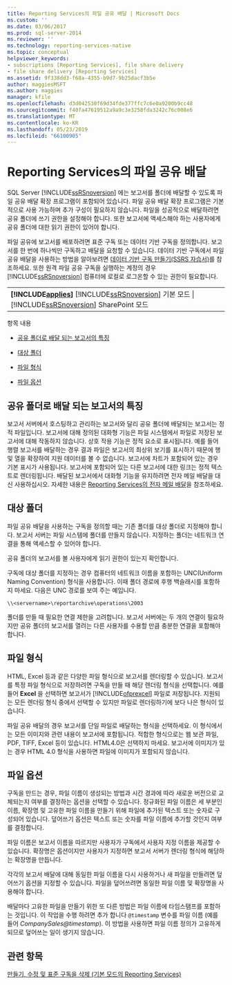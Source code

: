 ```yaml
---
title: Reporting Services의 파일 공유 배달 | Microsoft Docs
ms.custom: ''
ms.date: 03/06/2017
ms.prod: sql-server-2014
ms.reviewer: ''
ms.technology: reporting-services-native
ms.topic: conceptual
helpviewer_keywords:
- subscriptions [Reporting Services], file share delivery
- file share delivery [Reporting Services]
ms.assetid: 9f338dd3-f68a-4355-b9d7-9b25dacf3b5e
author: maggiesMSFT
ms.author: maggies
manager: kfile
ms.openlocfilehash: d3d042530f69d34fde377ffc7c6e0a9200b9cc48
ms.sourcegitcommit: f40fa47619512a9a9c3e3258fda3242c76c008e6
ms.translationtype: MT
ms.contentlocale: ko-KR
ms.lasthandoff: 05/23/2019
ms.locfileid: "66100905"
---
```

# <a name="file-share-delivery-in-reporting-services"></a>Reporting Services의 파일 공유 배달
  SQL Server [!INCLUDE[ssRSnoversion](../../includes/ssrsnoversion-md.md)] 에는 보고서를 폴더에 배달할 수 있도록 파일 공유 배달 확장 프로그램이 포함되어 있습니다. 파일 공유 배달 확장 프로그램은 기본적으로 사용 가능하며 추가 구성이 필요하지 않습니다. 파일을 성공적으로 배달하려면 공유 폴더에 쓰기 권한을 설정해야 합니다. 또한 보고서에 액세스해야 하는 사용자에게 공유 폴더에 대한 읽기 권한이 있어야 합니다.  
  
 파일 공유에 보고서를 배포하려면 표준 구독 또는 데이터 기반 구독을 정의합니다. 보고서를 한 번에 하나씩만 구독하고 배달을 요청할 수 있습니다. 데이터 기반 구독에서 파일 공유 배달을 사용하는 방법을 알아보려면 [데이터 기반 구독 만들기&#40;SSRS 자습서&#41;](../create-a-data-driven-subscription-ssrs-tutorial.md)를 참조하세요. 또한 원격 파일 공유 구독을 실행하는 계정의 경우 [!INCLUDE[ssRSnoversion](../../includes/ssrsnoversion-md.md)] 컴퓨터에 로컬로 로그온할 수 있는 권한이 필요합니다.  
  
||  
|-|  
|**[!INCLUDE[applies](../../includes/applies-md.md)]**  [!INCLUDE[ssRSnoversion](../../includes/ssrsnoversion-md.md)] 기본 모드 &#124; [!INCLUDE[ssRSnoversion](../../includes/ssrsnoversion-md.md)] SharePoint 모드|  
  
 항목 내용  
  
-   [공유 폴더로 배달 되는 보고서의 특징](#bkmk_Characteristics)  
  
-   [대상 폴더](#bkmk_target_folders)  
  
-   [파일 형식](#bkmk_file_formats)  
  
-   [파일 옵션](#bkmk_file_options)  
  
##  <a name="bkmk_Characteristics"></a> 공유 폴더로 배달 되는 보고서의 특징  
 보고서 서버에서 호스팅하고 관리하는 보고서와 달리 공유 폴더에 배달되는 보고서는 정적 파일입니다. 보고서에 대해 정의된 대화형 기능은 파일 시스템에서 파일로 저장된 보고서에 대해 작동하지 않습니다. 상호 작용 기능은 정적 요소로 표시됩니다. 예를 들어 행렬 보고서를 배달하는 경우 결과 파일은 보고서의 최상위 보기를 표시하기 때문에 행 및 열을 확장하여 지원 데이터를 볼 수 없습니다. 보고서에 차트가 포함되어 있는 경우 기본 표시가 사용됩니다. 보고서에 포함되어 있는 다른 보고서에 대한 링크는 정적 텍스트로 렌더링됩니다. 배달된 보고서에서 대화형 기능을 유지하려면 전자 메일 배달을 대신 사용하십시오. 자세한 내용은 [Reporting Services의 전자 메일 배달](e-mail-delivery-in-reporting-services.md)을 참조하세요.  
  
##  <a name="bkmk_target_folders"></a> 대상 폴더  
 파일 공유 배달을 사용하는 구독을 정의할 때는 기존 폴더를 대상 폴더로 지정해야 합니다. 보고서 서버는 파일 시스템에 폴더를 만들지 않습니다. 지정하는 폴더는 네트워크 연결을 통해 액세스할 수 있어야 합니다.  
  
 공유 폴더의 보고서를 볼 사용자에게 읽기 권한이 있는지 확인합니다.  
  
 구독에 대상 폴더를 지정하는 경우 컴퓨터의 네트워크 이름을 포함하는 UNC(Uniform Naming Convention) 형식을 사용합니다. 이때 폴더 경로에 후행 백슬래시를 포함하지 마세요. 다음은 UNC 경로를 보여 주는 예입니다.  
  
```  
\\<servername>\reportarchive\operations\2003  
```  
  
 폴더를 만들 때 필요한 연결 제한을 고려합니다. 보고서 서버에는 두 개의 연결이 필요하지만 공유 폴더의 보고서를 열려는 다른 사용자를 수용할 만큼 충분한 연결을 포함해야 합니다.  
  
##  <a name="bkmk_file_formats"></a> 파일 형식  
 HTML, Excel 등과 같은 다양한 파일 형식으로 보고서를 렌더링할 수 있습니다. 보고서를 특정 파일 형식으로 저장하려면 구독을 만들 때 해당 렌더링 형식을 선택합니다. 예를 들어 **Excel** 을 선택하면 보고서가 [!INCLUDE[ofprexcel](../../includes/ofprexcel-md.md)] 파일로 저장됩니다. 지원되는 모든 렌더링 형식 중에서 선택할 수 있지만 파일로 렌더링하기에 보다 나은 형식이 있습니다.  
  
 파일 공유 배달의 경우 보고서를 단일 파일로 배달하는 형식을 선택하세요. 이 형식에서는 모든 이미지와 관련 내용이 보고서에 포함됩니다. 적합한 형식으로는 웹 보관 파일, PDF, TIFF, Excel 등이 있습니다. HTML4.0은 선택하지 마세요. 보고서에 이미지가 있는 경우 HTML 4.0 형식을 사용하면 파일에 이미지가 포함되지 않습니다.  
  
##  <a name="bkmk_file_options"></a> 파일 옵션  
 구독을 만드는 경우, 파일 이름이 생성되는 방법과 시간 경과에 따라 새로운 버전으로 교체되는지 여부를 결정하는 옵션을 선택할 수 있습니다. 정규화된 파일 이름은 세 부분인 이름, 확장명 및 고유한 파일 이름을 만들기 위해 파일에 추가된 텍스트 또는 숫자로 구성되어 있습니다. 덮어쓰기 옵션은 텍스트 또는 숫자를 파일 이름에 추가할 것인지 여부를 결정합니다.  
  
 파일 이름은 보고서 이름을 따르지만 사용자가 구독에서 사용자 지정 이름을 제공할 수 있습니다. 확장명은 옵션이지만 사용자가 지정하면 보고서 서버가 렌더링 형식에 해당하는 확장명을 만듭니다.  
  
 각각의 보고서 배달에 대해 동일한 파일 이름을 다시 사용하거나 새 파일을 만들려면 덮어쓰기 옵션을 지정할 수 있습니다. 파일을 덮어쓰려면 동일한 파일 이름 및 확장명을 사용해야 합니다.  
  
 배달마다 고유한 파일을 만들기 위한 또 다른 방법은 파일 이름에 타임스탬프를 포함하는 것입니다. 이 작업을 수행 하려면 추가 합니다 `@timestamp` 변수를 파일 이름 (예를 들어 *CompanySales@timestamp*). 이 방법을 사용하면 파일 이름 정의가 고유하게 되므로 덮어쓰는 일이 생기지 않습니다.  
  
## <a name="see-also"></a>관련 항목  
 [만들기, 수정 및 표준 구독을 삭제 &#40;기본 모드의 Reporting Services&#41;](create-and-manage-subscriptions-for-native-mode-report-servers.md)  
  
  
